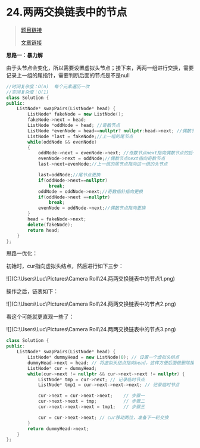 # 24.两两交换链表中的节点

> [题目链接](https://leetcode.cn/problems/swap-nodes-in-pairs/)
>
> [文章链接](https://programmercarl.com/0024.%E4%B8%A4%E4%B8%A4%E4%BA%A4%E6%8D%A2%E9%93%BE%E8%A1%A8%E4%B8%AD%E7%9A%84%E8%8A%82%E7%82%B9.html#%E6%80%9D%E8%B7%AF)

**思路一：暴力解**

由于头节点会变化，所以需要设置虚拟头节点；接下来，两两一组进行交换，需要记录上一组的尾指针，需要判断后面的节点是不是null

```c++
//时间复杂度：O(n)  每个元素遍历一次
//空间复杂度：O(1)	
class Solution {
public:
    ListNode* swapPairs(ListNode* head) {
        ListNode* fakeNode = new ListNode();
        fakeNode->next = head;
        ListNode *oddNode = head; //奇数节点
        ListNode *evenNode = head==nullptr? nullptr:head->next; //偶数节点
        ListNode *last = fakeNode;//上一组的尾节点
        while(oddNode && evenNode)
        {
            oddNode->next = evenNode->next; //奇数节点next指向偶数节点的后一个节点
            evenNode->next = oddNode;//偶数节点next指向奇数节点
            last->next=evenNode;//上一组的尾节点指向这一组的头节点

            last=oddNode;//尾节点更换
            if(oddNode->next==nullptr)
                break;
            oddNode = oddNode->next;//奇数指针指向更换
            if(oddNode->next ==nullptr)
                break;
            evenNode = oddNode->next;//偶数节点指向更换              
        }
        head = fakeNode->next;
        delete(fakeNode);
        return head;
    }
};
```



思路一优化：

初始时，cur指向虚拟头结点，然后进行如下三步：

![](C:\Users\Luc\Pictures\Camera Roll\24.两两交换链表中的节点1.png)

操作之后，链表如下：

![](C:\Users\Luc\Pictures\Camera Roll\24.两两交换链表中的节点2.png)

看这个可能就更直观一些了：

![](C:\Users\Luc\Pictures\Camera Roll\24.两两交换链表中的节点3.png)

```c++
class Solution {
public:
    ListNode* swapPairs(ListNode* head) {
        ListNode* dummyHead = new ListNode(0); // 设置一个虚拟头结点
        dummyHead->next = head; // 将虚拟头结点指向head，这样方便后面做删除操作
        ListNode* cur = dummyHead;
        while(cur->next != nullptr && cur->next->next != nullptr) {
            ListNode* tmp = cur->next; // 记录临时节点
            ListNode* tmp1 = cur->next->next->next; // 记录临时节点

            cur->next = cur->next->next;    // 步骤一
            cur->next->next = tmp;          // 步骤二
            cur->next->next->next = tmp1;   // 步骤三

            cur = cur->next->next; // cur移动两位，准备下一轮交换
        }
        return dummyHead->next;
    }
};
```



